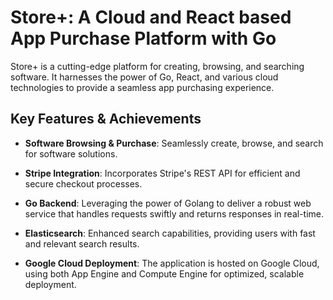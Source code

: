 # Store+: A Cloud and React based App Purchase Platform with Go

Store+ is a cutting-edge platform for creating, browsing, and searching software. It harnesses the power of Go, React, and various cloud technologies to provide a seamless app purchasing experience.

## Key Features & Achievements

- **Software Browsing & Purchase**: 
  Seamlessly create, browse, and search for software solutions.
  
- **Stripe Integration**: 
  Incorporates Stripe's REST API for efficient and secure checkout processes.

- **Go Backend**: 
  Leveraging the power of Golang to deliver a robust web service that handles requests swiftly and returns responses in real-time.
  
- **Elasticsearch**: 
  Enhanced search capabilities, providing users with fast and relevant search results.
  
- **Google Cloud Deployment**: 
  The application is hosted on Google Cloud, using both App Engine and Compute Engine for optimized, scalable deployment.
